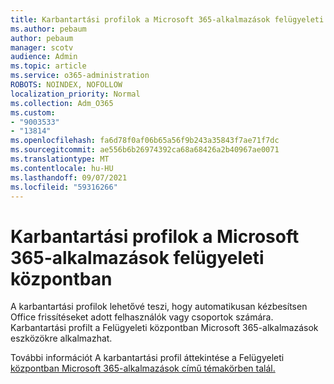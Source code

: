 ```yaml
---
title: Karbantartási profilok a Microsoft 365-alkalmazások felügyeleti központban
ms.author: pebaum
author: pebaum
manager: scotv
audience: Admin
ms.topic: article
ms.service: o365-administration
ROBOTS: NOINDEX, NOFOLLOW
localization_priority: Normal
ms.collection: Adm_O365
ms.custom:
- "9003533"
- "13814"
ms.openlocfilehash: fa6d78f0af06b65a56f9b243a35843f7ae71f7dc
ms.sourcegitcommit: ae556b6b26974392ca68a68426a2b40967ae0071
ms.translationtype: MT
ms.contentlocale: hu-HU
ms.lasthandoff: 09/07/2021
ms.locfileid: "59316266"
---
```

# <a name="servicing-profiles-in-microsoft-365-apps-admin-center"></a>Karbantartási profilok a Microsoft 365-alkalmazások felügyeleti központban

A karbantartási profilok lehetővé teszi, hogy automatikusan kézbesítsen Office frissítéseket adott felhasználók vagy csoportok számára. Karbantartási profilt a Felügyeleti központban Microsoft 365-alkalmazások eszközökre alkalmazhat.

További információt A karbantartási profil áttekintése a Felügyeleti [központban Microsoft 365-alkalmazások című témakörben talál.](https://docs.microsoft.com/deployoffice/admincenter/servicing-profile)